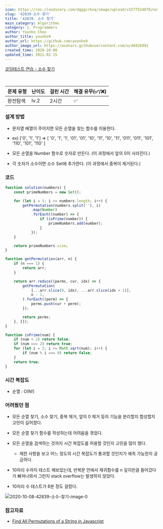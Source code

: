 ```yaml
---
icon: https://res.cloudinary.com/dgggcrkxq/image/upload/v1577524878/noticon/gzl7ru4i4vv3phyv34y3.png
slug: '42839-소수-찾기'
title: '42839. 소수 찾기'
main_category: Algorithms
category: 1. Programmers
author: Younho Choo
author_title: younho9
author_url: https://github.com/younho9
author_image_url: https://avatars.githubusercontent.com/u/48426991
created_time: 2020-10-08
updated_time: 2021-02-15
---
```


[코딩테스트 연습 - 소수 찾기](https://programmers.co.kr/learn/courses/30/lessons/42839)

<br />

| 문제 유형 | 난이도 | 걸린 시간 | 해결 유무(✅/❌) |
| --------- | ------ | --------- | ---------------- |
| 완전탐색  | lv.2   | 2시간     | ✅               |

### 설계 방법

- 문자열 배열이 주어지면 모든 순열을 찾는 함수를 이용한다.

- ex) ['0', '1', '1'] => [ '0', '1', '1', '01', '01', '10', '11', '10', '11', '011', '011', '101', '110', '101', '110' ]

- 모든 순열을 Number 함수로 숫자로 만든다. (이 과정에서 앞의 0이 사라진다.)

- 각 숫자가 소수이면 소수 Set에 추가한다. (이 과정에서 중복이 제거된다.)

### 코드

```javascript
function solution(numbers) {
	const primeNumbers = new Set();

	for (let i = 1; i <= numbers.length; i++) {
		getPermutation(numbers.split(''), i)
			.map(Number)
			.forEach((number) => {
				if (isPrime(number)) {
					primeNumbers.add(number);
				}
			});
	}

	return primeNumbers.size;
}

function getPermutation(arr, n) {
	if (n === 1) {
		return arr;
	}

	return arr.reduce((perms, cur, idx) => {
		getPermutation(
			[...arr.slice(0, idx), ...arr.slice(idx + 1)],
			n - 1,
		).forEach((perm) => {
			perms.push(cur + perm);
		});

		return perms;
	}, []);
}

function isPrime(num) {
	if (num < 2) return false;
	if (num === 2) return true;
	for (let i = 2; i <= Math.sqrt(num); i++) {
		if (num % i === 0) return false;
	}
	return true;
}
```

### **시간 복잡도**

- 순열 : O(N!)

### **어려웠던 점**

- 모든 순열 찾기, 소수 찾기, 중복 제거, 앞의 0 제거 등의 기능을 분리할지 합성할지 고민이 길어졌다.

- 모든 순열 찾기 함수를 작성하는데 어려움을 겪었다.

- 모든 순열을 검색하는 것까지 시간 복잡도를 허용할 것인지 고민을 많이 했다.

  - 제한 사항을 보고 어느 정도의 시간 복잡도가 통과할 것인지가 예측 가능한지 궁금하다.

- 10자리 수까지 테스트 해보았는데, 반복문 안에서 재귀함수를 n 깊이만큼 들어갔다가 빠져나와서 그런지 stack overflow는 발생하지 않았다.

- 10자리 수 테스트가 8분 정도 걸렸다.

![2020-10-08-42839-소수-찾기-image-0](https://user-images.githubusercontent.com/48426991/95411541-b189ae00-0961-11eb-80fe-0ddf85e1fe45.png)

### **참고자료**

- [Find All Permutations of a String in Javascript](https://levelup.gitconnected.com/find-all-permutations-of-a-string-in-javascript-af41bfe072d2)

<br />
